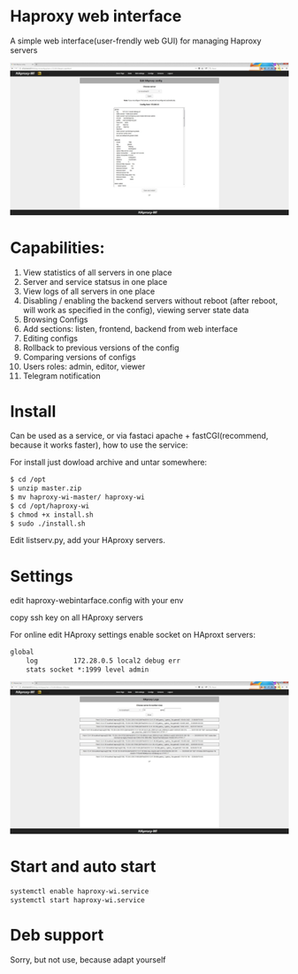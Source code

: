 # Haproxy web interface
A simple web interface(user-frendly web GUI) for managing Haproxy servers

![alt text](image/5.jpeg "Edit config page")

# Capabilities:
1. View statistics of all servers in one place
2. Server and service statsus in one place
3. View logs of all servers in one place
4. Disabling / enabling the backend servers without reboot (after reboot, will work as specified in the config), viewing server state data
5. Browsing Configs
6. Add sections: listen, frontend, backend from web interface
7. Editing configs
8. Rollback to previous versions of the config
9. Comparing versions of configs
10. Users roles: admin, editor, viewer
11. Telegram notification

# Install
Can be used as a service, or via fastaci apache + fastCGI(recommend, because it works faster), how to use the service:

For install just dowload archive and untar somewhere:
```
$ cd /opt
$ unzip master.zip
$ mv haproxy-wi-master/ haproxy-wi
$ cd /opt/haproxy-wi
$ chmod +x install.sh
$ sudo ./install.sh
```
Edit listserv.py, add your HAproxy servers. 

# Settings
edit haproxy-webintarface.config with your env

copy ssh key on all HAproxy servers

For online edit HAproxy settings enable socket on HAproxt servers:
```
global
    log         172.28.0.5 local2 debug err
    stats socket *:1999 level admin
   ```
![alt text](image/4.jpeg "View logs page")

# Start and auto start
```
systemctl enable haproxy-wi.service
systemctl start haproxy-wi.service
```

# Deb support

Sorry, but not use, because  adapt yourself
